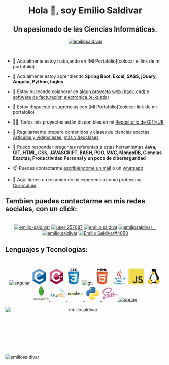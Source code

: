 <h1 align="center">Hola 👋, soy Emilio Saldivar</h1>
<h2 align="center">Un apasionado de las Ciencias Informáticas.</h2>

<p align="center"> <a href="https://github.com/ryo-ma/github-profile-trophy"><img src="https://github-profile-trophy.vercel.app/?username=emiliosaldivar" alt="emiliosaldivar" /></a> </p>
<br/>

- 🔭 Actualmente estoy trabajando en [Mi Portafolio](colocar el link de mi portafolio)

- 🌱 Actualmente estoy aprendiendo **Spring Boot, Excel, SASS, jQuery, Angular, Python, Ingles**

- 👯 Estoy buscando colaborar en [algun proyecto web (back-end) o software de facturacion electronica (e-kuatia)](https://ekuatia.set.gov.py/portal/ekuatia)

- 🤝 Estoy dispuesto a sugrencias con [Mi Portafolio](colocar link de mi portafolio)

- 👨‍💻 Todos mis proyectos están disponibles en mi [Repositorio de GITHUB](https://github.com/emilioSaldivar?tab=repositories)

- 📝 Regularmente preparo contenidos y clases de ciencias exactas [Articulos y videoclases](https://drive.google.com/drive/folders/1avYKijCNOUbAYDvv1dPPNURmRjhCvabX?usp=sharing), [más videoclases](https://drive.google.com/drive/folders/1WqOWRMSQQFnt3SRB8FEJFI4a6wxYY8oS?usp=sharing)

- 💬 Puedo responder preguntas referentes a estas herramientas **Java, GIT, HTML, CSS, JAVASCRIPT, BASH, POO, MVC, MongoDB, Ciencias Exactas, Productividad Personal y un poco de ciberseguridad**

- 📫 Puedes contactarme [escribiendome un mail](mailto:emiliomatasc@gmail.com) o un [whatsapp](https://api.whatsapp.com/send?phone=595971722168&text=%F0%9F%91%8B%F0%9F%91%8BHola%20Emilio%2C%20github%20me%20trajo%20a%20tu%20whatsapp%F0%9F%98%81)

- 📄 Aqui tienes un resumen de mi experiencia como profesional [Curriculum](https://drive.google.com/drive/folders/1H285To4LNLDMgVCMZ619iZ7HbW1VtcT4?usp=sharing)

<h2 align="left">Tambien puedes contactarme en mis redes sociales, con un click:</h2>

<p align="center">
    <br/>
    <a href="https://linkedin.com/in/emilio-saldivar" target="blank"><img align="center" src="https://raw.githubusercontent.com/rahuldkjain/github-profile-readme-generator/master/src/images/icons/Social/linked-in-alt.svg" alt="emilio-saldivar" height="50" width="50" /></a>
    <a href="https://stackoverflow.com/users/17395759/emilio-matias-saldivar-caputo" target="blank"><img align="center" src="https://raw.githubusercontent.com/rahuldkjain/github-profile-readme-generator/master/src/images/icons/Social/stack-overflow.svg" alt="user:257687" height="50" width="50" /></a>
    <a href="https://www.facebook.com/emiliomatiasc/" target="blank"><img align="center" src="https://raw.githubusercontent.com/rahuldkjain/github-profile-readme-generator/master/src/images/icons/Social/facebook.svg" alt="emilio saldiva" height="50" width="50" /></a>
    <a href="https://www.instagram.com/emiliosaldivar__/" target="blank"><img align="center" src="https://raw.githubusercontent.com/rahuldkjain/github-profile-readme-generator/master/src/images/icons/Social/instagram.svg" alt="emiliosaldivar__" height="50" width="50" /></a>
    <a href="https://www.youtube.com/channel/UCwy98ZYqQRsjrzvMDsHR1zg" target="blank"><img align="center" src="https://raw.githubusercontent.com/rahuldkjain/github-profile-readme-generator/master/src/images/icons/Social/youtube.svg" alt="emilio saldivar" height="50" width="50" /></a>
    <a href="https://discord.com/" target="blank"><img align="center" src="https://raw.githubusercontent.com/rahuldkjain/github-profile-readme-generator/master/src/images/icons/Social/discord.svg" alt="Emilio Saldivar#4858" height="50" width="50" /></a>
    <br/>
</p>

<h2 align="left">Lenguajes y Tecnologias:</h2>
<br/>
<p align="center"> <a href="https://angular.io" target="_blank" rel="noreferrer"> <img src="https://angular.io/assets/images/logos/angular/angular.svg" alt="angular" width="50" height="50"/> </a> <a href="https://www.cprogramming.com/" target="_blank" rel="noreferrer"> <img src="https://raw.githubusercontent.com/devicons/devicon/master/icons/c/c-original.svg" alt="c" width="50" height="50"/> </a> <a href="https://www.w3schools.com/cpp/" target="_blank" rel="noreferrer"> <img src="https://raw.githubusercontent.com/devicons/devicon/master/icons/cplusplus/cplusplus-original.svg" alt="cplusplus" width="50" height="50"/> </a> <a href="https://www.w3schools.com/css/" target="_blank" rel="noreferrer"> <img src="https://raw.githubusercontent.com/devicons/devicon/master/icons/css3/css3-original-wordmark.svg" alt="css3" width="50" height="50"/> </a> <a href="https://git-scm.com/" target="_blank" rel="noreferrer"> <img src="https://www.vectorlogo.zone/logos/git-scm/git-scm-icon.svg" alt="git" width="50" height="50"/> </a> <a href="https://www.w3.org/html/" target="_blank" rel="noreferrer"> <img src="https://raw.githubusercontent.com/devicons/devicon/master/icons/html5/html5-original-wordmark.svg" alt="html5" width="50" height="50"/> </a> <a href="https://www.java.com" target="_blank" rel="noreferrer"> <img src="https://raw.githubusercontent.com/devicons/devicon/master/icons/java/java-original.svg" alt="java" width="50" height="50"/> </a> <a href="https://developer.mozilla.org/en-US/docs/Web/JavaScript" target="_blank" rel="noreferrer"> <img src="https://raw.githubusercontent.com/devicons/devicon/master/icons/javascript/javascript-original.svg" alt="javascript" width="50" height="50"/> </a> <a href="https://www.linux.org/" target="_blank" rel="noreferrer"> <img src="https://raw.githubusercontent.com/devicons/devicon/master/icons/linux/linux-original.svg" alt="linux" width="50" height="50"/> </a> <a href="https://www.mongodb.com/" target="_blank" rel="noreferrer"> <img src="https://raw.githubusercontent.com/devicons/devicon/master/icons/mongodb/mongodb-original-wordmark.svg" alt="mongodb" width="50" height="50"/> </a> <a href="https://www.mysql.com/" target="_blank" rel="noreferrer"> <img src="https://raw.githubusercontent.com/devicons/devicon/master/icons/mysql/mysql-original-wordmark.svg" alt="mysql" width="50" height="50"/> </a> <a href="https://nodejs.org" target="_blank" rel="noreferrer"> <img src="https://raw.githubusercontent.com/devicons/devicon/master/icons/nodejs/nodejs-original-wordmark.svg" alt="nodejs" width="50" height="50"/> </a> <a href="https://www.python.org" target="_blank" rel="noreferrer"> <img src="https://raw.githubusercontent.com/devicons/devicon/master/icons/python/python-original.svg" alt="python" width="50" height="50"/> </a> <a href="https://sass-lang.com" target="_blank" rel="noreferrer"> <img src="https://raw.githubusercontent.com/devicons/devicon/master/icons/sass/sass-original.svg" alt="sass" width="50" height="50"/> </a> <a href="https://spring.io/" target="_blank" rel="noreferrer"> <img src="https://www.vectorlogo.zone/logos/springio/springio-icon.svg" alt="spring" width="50" height="50"/> </a> </p>

<p align="center"><img align="left" src="https://github-readme-stats.vercel.app/api/top-langs?username=emiliosaldivar&show_icons=true&locale=en&layout=compact" alt="emiliosaldivar" padding = "0" width="475" height="150"/></p>

<p>&nbsp;<img align="left" src="https://github-readme-stats.vercel.app/api?username=emiliosaldivar&show_icons=true&locale=en" alt="emiliosaldivar" padding = "0" width="400" height="150"/></p>

